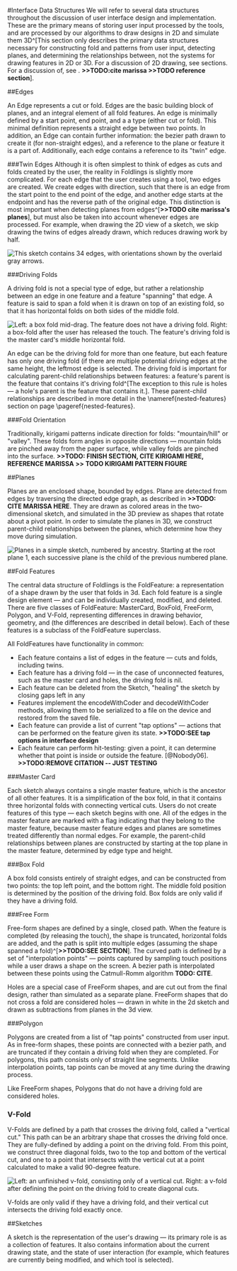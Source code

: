#Interface Data Structures
We will refer to several data structures throughout the discussion of user interface design and implementation.  These are the primary means of storing user input processed by the tools, and are processed by our algorithms to draw designs in 2D and simulate them 3D^[This section only describes the primary data structures necessary for constructing fold and patterns from user input, detecting planes, and determining the relationships between, not the systems for drawing features in 2D or 3D.  For a discussion of 2D drawing, see sections.  For a discussion of, see  .  **>>TODO:cite marissa >>TODO  reference section**].

##Edges

An Edge represents a cut or fold.  Edges are the basic building block of planes, and an integral element of all fold features.  An edge is minimally defined by a start point, end point, and a a type (either cut or fold).  This minimal definition represents a straight edge between two points.  In addition, an Edge can contain further information: the bezier path drawn to create it (for non-straight edges), and a reference to the plane or feature it is a part of.  Additionally, each edge contains a reference to its "twin" edge.

###Twin Edges
 Although it is often simplest to think of edges as cuts and folds created by the user, the reality in Foldlings is slightly more complicated.  For each edge that the user creates using a tool, two edges are created.  We create edges with direction, such that there is an edge from the start point to the end point of the edge, and another edge starts at the endpoint and has the reverse path of the original edge.  This distinction is most important when detecting planes from edges^[**>>TODO cite marissa's planes**], but must also be taken into account whenever edges are processed.  For example, when drawing the 2D view of a sketch, we skip drawing the twins of edges already drawn, which reduces drawing work by half.
 
 ![This sketch contains 34 edges, with orientations shown by the overlaid gray arrows.](figures/33_UI_Interface_Data_Structures/boxfold_34_edges.png)  

###Driving Folds

A driving fold is not a special type of edge, but rather a relationship between an edge in one feature and a feature "spanning" that edge.  A feature is said to span a fold when it is drawn on top of an existing fold, so that it has horizontal folds on both sides of the middle fold.

![Left: a box fold mid-drag.  The feature does not have a driving fold.  Right: a box-fold after the user has released the touch.  The feature's driving fold is the master card's middle horizontal fold.](figures/33_UI_Interface_Data_Structures/boxfold_driving_non_driving.png)  

 An edge can be the driving fold for more than one feature, but each feature has only one driving fold (if there are multiple potential driving edges at the same height, the leftmost edge is selected.  The driving fold is important for calculating parent-child relationships between features: a feature's parent is the feature that contains it's driving fold^[The exception to this rule is holes — a hole's parent is the feature that contains it.].  These parent-child relationships are described in more detail in the \nameref{nested-features} section on page \pageref{nested-features}.
 
###Fold Orientation
 
 Traditionally, kirigami patterns indicate direction for folds: "mountain/hill" or "valley".  These folds form angles in opposite directions — mountain folds are pinched away from the paper surface, while valley folds are pinched into the surface.  **>>TODO: FINISH SECTION, CITE KIRIGAMI HERE, REFERENCE MARISSA**
**>> TODO KIRIGAMI PATTERN FIGURE**

##Planes

Planes are an enclosed shape, bounded by edges.  Plane are detected from edges by traversing the directed edge graph, as described in  **>>TODO: CITE MARISSA HERE**.  They are drawn as colored areas in the two-dimensional sketch, and simulated in the 3D preview as shapes that rotate about a pivot point.  In order to simulate the planes in 3D, we construct parent-child relationships between the planes, which determine how they move during simulation. 

![Planes in a simple sketch, numbered by ancestry.  Starting at the root plane 1, each successive plane is the child of the previous numbered plane.](figures/33_UI_Interface_Data_Structures/boxfold_planes.png)

##Fold Features

The central data structure of Foldlings is the FoldFeature: a representation of a shape drawn by the user that folds in 3d.  Each fold feature is a single design element — and can be individually created, modified, and deleted.  There are five classes of FoldFeature: MasterCard, BoxFold, FreeForm, Polygon, and V-Fold, representing differences in drawing behavior, geometry, and (the differences are described in detail below).  Each of these features is a subclass of the FoldFeature superclass.

All FoldFeatures have functionality in common:

* Each feature contains a list of edges in the feature — cuts and folds, including twins.
* Each feature has a driving fold — in the case of unconnected features, such as the master card and holes, the driving fold is nil.
* Each feature can be deleted from the Sketch, "healing" the sketch by closing gaps left in any
* Features implement the encodeWithCoder and decodeWithCoder methods, allowing them to be serialized to a file on the device and restored from the saved file.
* Each feature can provide a list of current "tap options" — actions that can be performed on the feature given its state. **>>TODO:SEE tap options in interface design**
* Each feature can perform hit-testing: given a point, it can determine whether that point is inside or outside the feature.
 [@Nobody06]. **>>TODO:REMOVE CITATION -- JUST TESTING**

###Master Card

Each sketch always contains a single master feature, which is the ancestor of all other features.  It is a simplification of the box fold, in that it contains three horizontal folds with connecting vertical cuts.  Users do not create features of this type — each sketch begins with one.   All of the edges in the master feature are marked with a flag indicating that they belong to the master feature, because master feature edges and planes are sometimes treated differently than normal edges.  For example, the parent-child relationships between planes are constructed by starting at the top plane in the master feature, determined by edge type and height.

###Box Fold

A box fold consists entirely of straight edges, and can be constructed from two points: the top left point, and the bottom right.  The middle fold position is determined by the position of the driving fold.  Box folds are only valid if they have a driving fold.

###Free Form

Free-form shapes are defined by a single, closed path.  When the feature is completed (by releasing the touch), the shape is truncated, horizontal folds are added, and the path is split into multiple edges (assuming the shape spanned a fold)^[**>>TODO:SEE SECTION**].  The curved path is defined by a set of "interpolation points" — points captured by sampling touch positions while a user draws a shape on the screen.  A bezier path is interpolated between these points using the Catmull-Romm algorithm **TODO: CITE**. 

Holes are a special case of FreeForm shapes, and are cut out from the final design, rather than simulated as a separate plane.   FreeForm shapes that do not cross a fold are considered holes — drawn in white in the 2d sketch and drawn as subtractions from planes in the 3d view.

###Polygon

Polygons are created from a list of "tap points" constructed from user input.  As in free-form shapes, these points are connected with a bezier path, and are truncated if they contain a driving fold when they are completed.  For polygons, this path consists only of straight line segments.   Unlike interpolation points, tap points can be moved at any time during the drawing process.

Like FreeForm shapes, Polygons that do not have a driving fold are considered holes.

### V-Fold

V-Folds are defined by a path that crosses the driving fold, called a "vertical cut."  This path can be an arbitrary shape that crosses the driving fold once.   They are fully-defined by adding a point on the driving fold.  From this point, we construct three diagonal folds, two to the top and bottom of the vertical cut, and one to a point that intersects with the vertical cut at a point calculated to make a valid 90-degree feature.

![Left: an unfinished v-fold, consisting only of a vertical cut.  Right: a v-fold after defining the point on the driving fold to create diagonal cuts.](figures/33_UI_Interface_Data_Structures/vfold_before_after.png)

V-folds are only valid if they have a driving fold, and their vertical cut intersects the driving fold exactly once.

##Sketches

A sketch is the representation of the user's drawing — its primary role is as a collection of features.  It also contains information about the current drawing state, and the state of user interaction (for example, which features are currently being modified, and which tool is selected).
